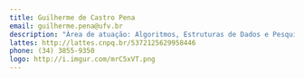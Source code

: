 ```yaml
---
title: Guilherme de Castro Pena
email: guilherme.pena@ufv.br
description: "Àrea de atuação: Algoritmos, Estruturas de Dados e Pesquisa Operacional"
lattes: http://lattes.cnpq.br/5372125629958446
phone: (34) 3855-9350
logo: http://i.imgur.com/mrC5xVT.png
---
```

